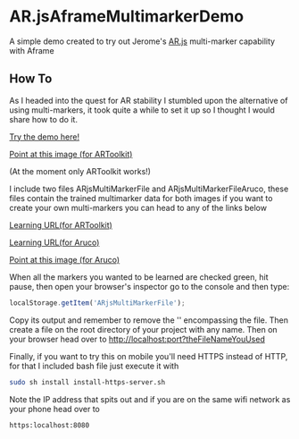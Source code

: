 # AR.jsAframeMultimarkerDemo
A simple demo created to try out Jerome's [ AR.js](https://github.com/jeromeetienne/AR.js) multi-marker capability with Aframe
## How To 
As I headed into the quest for AR stability I stumbled upon the alternative of using multi-markers, it took quite a while to set it up so I thought I would share how to do it.

[Try the demo here!](https://agusalex.github.io/AR.jsAframeMultimarkerDemo?ARjsMultiMarkerFile)

[Point at this image (for ARToolkit)](https://agusalex.github.io/AR.jsAframeMultimarkerDemo/demoARtoolkit.png)

(At the moment only ARToolkit works!)

I include two files ARjsMultiMarkerFile and ARjsMultiMarkerFileAruco, these files contain the trained multimarker data for both images if you want to create your own multi-markers you can head to any of the links below 

[Learning URL(for ARToolkit)](https://jeromeetienne.github.io/AR.js/three.js/examples/multi-markers/examples/learner.html?%7B%22backURL%22%3A%22https%3A%2F%2Fjeromeetienne.github.io%2FAR.js%2Fthree.js%2Fexamples%2Fmulti-markers%2Fexamples%2Fplayer.html%23%257B%2522trackingBackend%2522%253A%2522artoolkit%2522%257D%22%2C%22trackingBackend%22%3A%22artoolkit%22%2C%22markersControlsParameters%22%3A%5B%7B%22type%22%3A%22pattern%22%2C%22patternUrl%22%3A%22https%3A%2F%2Fjeromeetienne.github.io%2FAR.js%2Fthree.js%2Fexamples%2Fmarker-training%2Fexamples%2Fpattern-files%2Fpattern-letterA.patt%22%7D%2C%7B%22type%22%3A%22pattern%22%2C%22patternUrl%22%3A%22https%3A%2F%2Fjeromeetienne.github.io%2FAR.js%2Fthree.js%2Fexamples%2Fmarker-training%2Fexamples%2Fpattern-files%2Fpattern-letterB.patt%22%7D%2C%7B%22type%22%3A%22pattern%22%2C%22patternUrl%22%3A%22https%3A%2F%2Fjeromeetienne.github.io%2FAR.js%2Fthree.js%2Fexamples%2Fmarker-training%2Fexamples%2Fpattern-files%2Fpattern-letterC.patt%22%7D%2C%7B%22type%22%3A%22pattern%22%2C%22patternUrl%22%3A%22https%3A%2F%2Fjeromeetienne.github.io%2FAR.js%2Fthree.js%2Fexamples%2Fmarker-training%2Fexamples%2Fpattern-files%2Fpattern-letterD.patt%22%7D%2C%7B%22type%22%3A%22pattern%22%2C%22patternUrl%22%3A%22https%3A%2F%2Fjeromeetienne.github.io%2FAR.js%2Fthree.js%2Fexamples%2Fmarker-training%2Fexamples%2Fpattern-files%2Fpattern-letterG.patt%22%7D%2C%7B%22type%22%3A%22pattern%22%2C%22patternUrl%22%3A%22https%3A%2F%2Fjeromeetienne.github.io%2FAR.js%2Fthree.js%2Fexamples%2Fmarker-training%2Fexamples%2Fpattern-files%2Fpattern-letterF.patt%22%7D%5D%7D)

[Learning URL(for Aruco)](https://jeromeetienne.github.io/AR.js/three.js/examples/multi-markers/examples/learner.html?%7B%22backURL%22%3A%22https%3A%2F%2Fjeromeetienne.github.io%2FAR.js%2Fthree.js%2Fexamples%2Fmulti-markers%2Fexamples%2Fplayer.html%23%257B%2522trackingBackend%2522%253A%2522aruco%2522%257D%22%2C%22trackingBackend%22%3A%22aruco%22%2C%22markersControlsParameters%22%3A%5B%7B%22type%22%3A%22barcode%22%2C%22barcodeValue%22%3A1001%7D%2C%7B%22type%22%3A%22barcode%22%2C%22barcodeValue%22%3A1002%7D%2C%7B%22type%22%3A%22barcode%22%2C%22barcodeValue%22%3A1003%7D%2C%7B%22type%22%3A%22barcode%22%2C%22barcodeValue%22%3A1004%7D%2C%7B%22type%22%3A%22barcode%22%2C%22barcodeValue%22%3A1005%7D%5D%7D)

[Point at this image (for Aruco)](https://agusalex.github.io/AR.jsAframeMultimarkerDemo/demoAruco.png)

When all the markers you wanted to be learned are checked green, hit pause, then open your browser's inspector go to the console and then type:
```js
localStorage.getItem('ARjsMultiMarkerFile');
```

Copy its output and remember to remove the '' encompassing the file. Then create a file on the root directory of your project with any name. Then on your browser head over to [http://localhost:port?theFileNameYouUsed](http://localhost:5500/?ARjsMultiMarkerFile)

Finally, if you want to try this on mobile you'll need HTTPS instead of HTTP, for that I included bash file just execute it with 
```sh
sudo sh install install-https-server.sh
```

Note the IP address that spits out and if you are on the same wifi network as your phone head over to
```sh
https:localhost:8080
```

    
